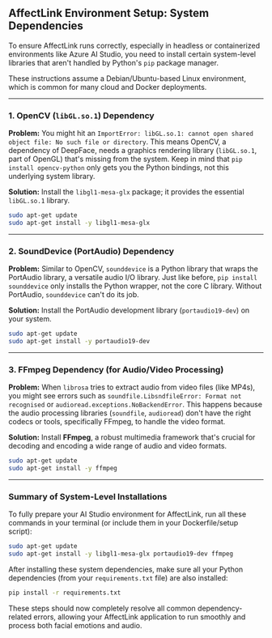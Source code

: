 ## AffectLink Environment Setup: System Dependencies

To ensure AffectLink runs correctly, especially in headless or containerized environments like Azure AI Studio, you need to install certain system-level libraries that aren't handled by Python's `pip` package manager.

These instructions assume a Debian/Ubuntu-based Linux environment, which is common for many cloud and Docker deployments.

---

### 1. OpenCV (`libGL.so.1`) Dependency

**Problem:**
You might hit an `ImportError: libGL.so.1: cannot open shared object file: No such file or directory`. This means OpenCV, a dependency of DeepFace, needs a graphics rendering library (`libGL.so.1`, part of OpenGL) that's missing from the system. Keep in mind that `pip install opencv-python` only gets you the Python bindings, not this underlying system library.

**Solution:**
Install the `libgl1-mesa-glx` package; it provides the essential `libGL.so.1` library.

```bash
sudo apt-get update
sudo apt-get install -y libgl1-mesa-glx
```

---

### 2. SoundDevice (PortAudio) Dependency

**Problem:**
Similar to OpenCV, `sounddevice` is a Python library that wraps the PortAudio library, a versatile audio I/O library. Just like before, `pip install sounddevice` only installs the Python wrapper, not the core C library. Without PortAudio, `sounddevice` can't do its job.

**Solution:**
Install the PortAudio development library (`portaudio19-dev`) on your system.

```bash
sudo apt-get update
sudo apt-get install -y portaudio19-dev
```

---

### 3. FFmpeg Dependency (for Audio/Video Processing)

**Problem:**
When `librosa` tries to extract audio from video files (like MP4s), you might see errors such as `soundfile.LibsndfileError: Format not recognised` or `audioread.exceptions.NoBackendError`. This happens because the audio processing libraries (`soundfile`, `audioread`) don't have the right codecs or tools, specifically FFmpeg, to handle the video format.

**Solution:**
Install **FFmpeg**, a robust multimedia framework that's crucial for decoding and encoding a wide range of audio and video formats.

```bash
sudo apt-get update
sudo apt-get install -y ffmpeg
```

---

### Summary of System-Level Installations

To fully prepare your AI Studio environment for AffectLink, run all these commands in your terminal (or include them in your Dockerfile/setup script):

```bash
sudo apt-get update
sudo apt-get install -y libgl1-mesa-glx portaudio19-dev ffmpeg
```

After installing these system dependencies, make sure all your Python dependencies (from your `requirements.txt` file) are also installed:

```bash
pip install -r requirements.txt
```

These steps should now completely resolve all common dependency-related errors, allowing your AffectLink application to run smoothly and process both facial emotions and audio.


### 